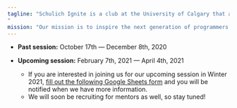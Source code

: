 ```yaml
---
tagline: "Schulich Ignite is a club at the University of Calgary that aims to ignite a passion for coding in youth! We have helped over 1000 students learn how to code and have been teaching since 2016. We offer free, introductory Python workshops to high school students where they are able to explore the fundamentals of coding in a fun and interactive environment. Our workshops are unique in that all of our students are connected with mentors from the University of Calgary. Our mentors offer one-on-one support to enhance their students’ learning experience and offer their mentees insight into their experience as students in tech!
"
mission: "Our mission is to inspire the next generation of programmers and make learning to code fun and accessible for all students."
---
```


* **Past session:** October 17th — December 8th, 2020

* **Upcoming session:** February 7th, 2021 — April 4th, 2021
  - If you are interested in joining us for our upcoming session in Winter 2021, [fill out the following Google Sheets form](https://docs.google.com/spreadsheets/d/1uiFAiXU5QUICCtgFWbdnWanDEx8VFaDsyLiDx-HVSkA/edit?usp=sharing) and you will be notified when we have more information.
  - We will soon be recruiting for mentors as well, so stay tuned!